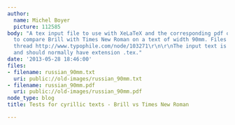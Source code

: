 ```yaml
---
author:
  name: Michel Boyer
  picture: 112585
body: "A tex input file to use with XeLaTeX and the corresponding pdf output in order
  to compare Brill with Times New Roman on a text of width 90mm. Files meant for the
  thread http://www.typophile.com/node/103271\r\n\r\nThe input text is utf8 encoded
  and should normally have extension .tex."
date: '2013-05-28 18:46:00'
files:
- filename: russian_90mm.txt
  uri: public://old-images/russian_90mm.txt
- filename: russian_90mm.pdf
  uri: public://old-images/russian_90mm.pdf
node_type: blog
title: Tests for cyrillic texts - Brill vs Times New Roman

---
```


